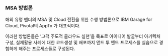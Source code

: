 ### MSA 방법론

해외 유명 벤더의 MSA 및 Cloud 전환을 위한 수행 방법론으로 IBM Garage for Cloud, Pivotal의 AppTx 가 대표적이다.

이러한 방법론들은 ’고객 주도적 클라우드 실현’을 목표로 아이디어 발굴부터 아키텍처 구성, 실제활용 사례에 대한 코드생성 및 배포까지 앤드 투 앤드 프로세스를 실습으로 경험하게 해주는 프로세스들로 구성된다.
